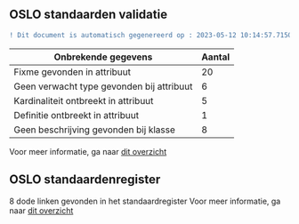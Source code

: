## OSLO standaarden validatie
```diff
! Dit document is automatisch gegenereerd op : 2023-05-12 10:14:57.715098
```

| Onbrekende gegevens               | Aantal  |
| ----------------------------              | --------------------------  |
| Fixme gevonden in attribuut               | 20  |
| Geen verwacht type gevonden bij attribuut | 6  |
| Kardinaliteit ontbreekt in attribuut      | 5  |
| Definitie ontbreekt in attribuut          | 1  |
| Geen beschrijving gevonden bij klasse     | 8  |

Voor meer informatie, ga naar [dit overzicht](output/controle_applicatieprofiel.md)

## OSLO standaardenregister

8 dode linken gevonden in het standaardregister
Voor meer informatie, ga naar [dit overzicht](output/dead_links.md)